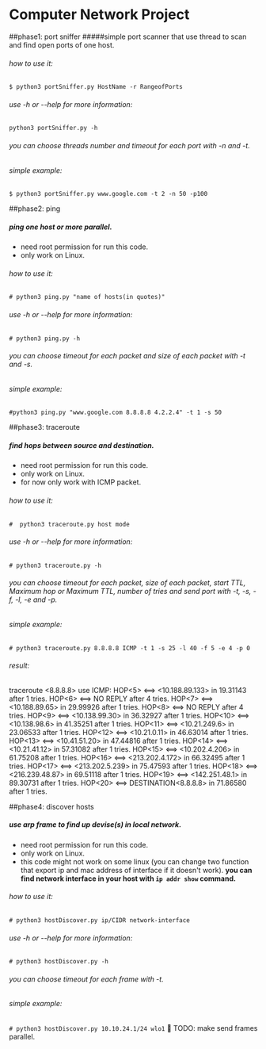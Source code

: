 # Computer Network Project

##phase1: port sniffer
#####simple port scanner that use thread to scan and find open ports of one host.
###### how to use it:
`$ python3 portSniffer.py HostName -r RangeofPorts`
###### use -h or --help for more information:
`python3 portSniffer.py -h`
###### you can choose threads number and timeout for each port with -n and -t.
###### simple example:
`$ python3 portSniffer.py www.google.com -t 2 -n 50 -p100`

##phase2:  ping
##### ping one host or more parallel.
- need root permission for run this code.
- only work on Linux.
###### how to use it:
`# python3 ping.py "name of hosts(in quotes)"`
###### use -h or --help for more information:
`# python3 ping.py -h`
###### you can choose  timeout for each packet and size of each packet with -t and -s.
###### simple example:
`#python3 ping.py "www.google.com 8.8.8.8 4.2.2.4" -t 1 -s 50`

##phase3:  traceroute
##### find hops between source and destination.
- need root permission for run this code.
- only work on Linux.
- for now only work with ICMP packet.
###### how to use it:
`#  python3 traceroute.py host mode`
###### use -h or --help for more information:
`# python3 traceroute.py -h`
###### you can choose  timeout for each packet, size of each packet, start TTL, Maximum hop or Maximum TTL, number of tries and send port with -t, -s, -f, -l, -e and -p.
###### simple example:
`# python3 traceroute.py 8.8.8.8 ICMP -t 1 -s 25 -l 40 -f 5 -e 4 -p 0`
###### result:
traceroute <8.8.8.8> use ICMP:
HOP<5> <==> <10.188.89.133> in 19.31143 after 1 tries.
HOP<6> <==> NO REPLY after 4 tries.
HOP<7> <==> <10.188.89.65> in 29.99926 after 1 tries.
HOP<8> <==> NO REPLY after 4 tries.
HOP<9> <==> <10.138.99.30> in 36.32927 after 1 tries.
HOP<10> <==> <10.138.98.6> in 41.35251 after 1 tries.
HOP<11> <==> <10.21.249.6> in 23.06533 after 1 tries.
HOP<12> <==> <10.21.0.11> in 46.63014 after 1 tries.
HOP<13> <==> <10.41.51.20> in 47.44816 after 1 tries.
HOP<14> <==> <10.21.41.12> in 57.31082 after 1 tries.
HOP<15> <==> <10.202.4.206> in 61.75208 after 1 tries.
HOP<16> <==> <213.202.4.172> in 66.32495 after 1 tries.
HOP<17> <==> <213.202.5.239> in 75.47593 after 1 tries.
HOP<18> <==> <216.239.48.87> in 69.51118 after 1 tries.
HOP<19> <==> <142.251.48.1> in 89.30731 after 1 tries.
HOP<20> <==> DESTINATION<8.8.8.8> in 71.86580 after 1 tries.

##phase4:  discover hosts
##### use arp frame to find up devise(s) in local network.
- need root permission for run this code.
- only work on Linux.
- this code might not work on some linux (you can change two function that export ip and mac address of interface if it doesn't work).
**you can find network interface in your host with `ip addr show` command.**
###### how to use it:
`# python3 hostDiscover.py ip/CIDR network-interface`
###### use -h or --help for more information:
`# python3 hostDiscover.py -h`
###### you can choose  timeout for each frame  with -t.
###### simple example:
`# python3 hostDiscover.py 10.10.24.1/24 wlo1`
:black_square_button: TODO: make send frames parallel.
